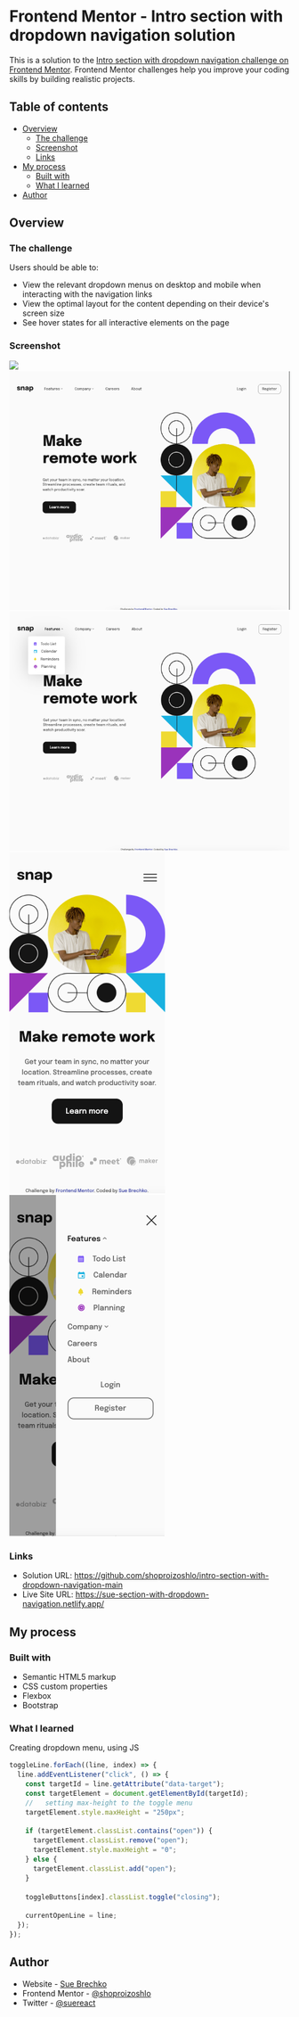 # Frontend Mentor - Intro section with dropdown navigation solution

This is a solution to the [Intro section with dropdown navigation challenge on Frontend Mentor](https://www.frontendmentor.io/challenges/intro-section-with-dropdown-navigation-ryaPetHE5). Frontend Mentor challenges help you improve your coding skills by building realistic projects.

## Table of contents

- [Overview](#overview)
  - [The challenge](#the-challenge)
  - [Screenshot](#screenshot)
  - [Links](#links)
- [My process](#my-process)
  - [Built with](#built-with)
  - [What I learned](#what-i-learned)
- [Author](#author)

## Overview

### The challenge

Users should be able to:

- View the relevant dropdown menus on desktop and mobile when interacting with the navigation links
- View the optimal layout for the content depending on their device's screen size
- See hover states for all interactive elements on the page

### Screenshot

![](./screenshot.jpg)
![](/screenshots/screenshot-desktop.png)
![](/screenshots/screenshot-desktop-active.png)
![](/screenshots/screenshot-mobile.png)
![](/screenshots/screenshot-mobile-active.png)

### Links

- Solution URL: https://github.com/shoproizoshlo/intro-section-with-dropdown-navigation-main
- Live Site URL: https://sue-section-with-dropdown-navigation.netlify.app/

## My process

### Built with

- Semantic HTML5 markup
- CSS custom properties
- Flexbox
- Bootstrap

### What I learned

Creating dropdown menu, using JS

```js
toggleLine.forEach((line, index) => {
  line.addEventListener("click", () => {
    const targetId = line.getAttribute("data-target");
    const targetElement = document.getElementById(targetId);
    //   setting max-height to the toggle menu
    targetElement.style.maxHeight = "250px";

    if (targetElement.classList.contains("open")) {
      targetElement.classList.remove("open");
      targetElement.style.maxHeight = "0";
    } else {
      targetElement.classList.add("open");
    }

    toggleButtons[index].classList.toggle("closing");

    currentOpenLine = line;
  });
});
```

## Author

- Website - [Sue Brechko](https://github.com/shoproizoshlo)
- Frontend Mentor - [@shoproizoshlo](https://www.frontendmentor.io/profile/shoproizoshlo)
- Twitter - [@suereact](https://www.twitter.com/suereact)
